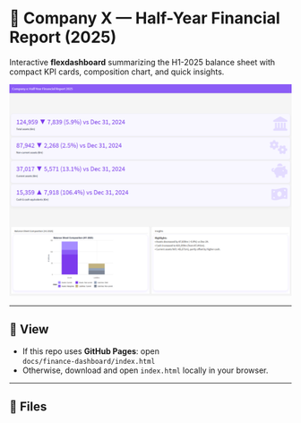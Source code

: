 # 💼 Company X — Half-Year Financial Report (2025)

Interactive **flexdashboard** summarizing the H1-2025 balance sheet with
compact KPI cards, composition chart, and quick insights.

![thumbnail](thumb.png)

---

## 🔗 View
- If this repo uses **GitHub Pages**: open  
  `docs/finance-dashboard/index.html`
- Otherwise, download and open `index.html` locally in your browser.

---

## 📁 Files

